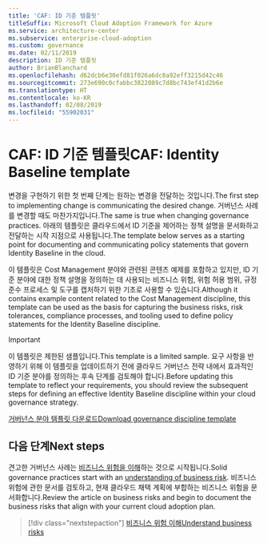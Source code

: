 ```yaml
---
title: 'CAF: ID 기준 템플릿'
titleSuffix: Microsoft Cloud Adoption Framework for Azure
ms.service: architecture-center
ms.subservice: enterprise-cloud-adoption
ms.custom: governance
ms.date: 02/11/2019
description: ID 기준 템플릿
author: BrianBlanchard
ms.openlocfilehash: d62dcb6e30efd81f026a6dc8a92eff3215d42c46
ms.sourcegitcommit: 273e690c0cfabbc3822089c7d8bc743ef41d2b6e
ms.translationtype: HT
ms.contentlocale: ko-KR
ms.lasthandoff: 02/08/2019
ms.locfileid: "55902031"
---
```

# <a name="caf-identity-baseline-template"></a><span data-ttu-id="9895b-103">CAF: ID 기준 템플릿</span><span class="sxs-lookup"><span data-stu-id="9895b-103">CAF: Identity Baseline template</span></span>

<span data-ttu-id="9895b-104">변경을 구현하기 위한 첫 번째 단계는 원하는 변경을 전달하는 것입니다.</span><span class="sxs-lookup"><span data-stu-id="9895b-104">The first step to implementing change is communicating the desired change.</span></span> <span data-ttu-id="9895b-105">거버넌스 사례를 변경할 때도 마찬가지입니다.</span><span class="sxs-lookup"><span data-stu-id="9895b-105">The same is true when changing governance practices.</span></span> <span data-ttu-id="9895b-106">아래의 템플릿은 클라우드에서 ID 기준을 제어하는 정책 설명을 문서화하고 전달하는 시작 지점으로 사용됩니다.</span><span class="sxs-lookup"><span data-stu-id="9895b-106">The template below serves as a starting point for documenting and communicating policy statements that govern Identity Baseline in the cloud.</span></span>  

<span data-ttu-id="9895b-107">이 템플릿은 Cost Management 분야와 관련된 콘텐츠 예제를 포함하고 있지만, ID 기준 분야에 대한 정책 설명을 정의하는 데 사용되는 비즈니스 위험, 위험 허용 범위, 규정 준수 프로세스 및 도구를 캡처하기 위한 기초로 사용할 수 있습니다.</span><span class="sxs-lookup"><span data-stu-id="9895b-107">Although it contains example content related to the Cost Management discipline, this template can be used as the basis for capturing the business risks, risk tolerances, compliance processes, and tooling used to define policy statements for the Identity Baseline discipline.</span></span>

> [!IMPORTANT]
> <span data-ttu-id="9895b-108">이 템플릿은 제한된 샘플입니다.</span><span class="sxs-lookup"><span data-stu-id="9895b-108">This template is a limited sample.</span></span> <span data-ttu-id="9895b-109">요구 사항을 반영하기 위해 이 템플릿을 업데이트하기 전에 클라우드 거버넌스 전략 내에서 효과적인 ID 기준 분야를 정의하는 후속 단계를 검토해야 합니다.</span><span class="sxs-lookup"><span data-stu-id="9895b-109">Before updating this template to reflect your requirements, you should review the subsequent steps for defining an effective Identity Baseline discipline within your cloud governance strategy.</span></span>

<!-- markdownlint-disable MD033 -->

 <span data-ttu-id="9895b-110"><a href="https://archcenter.blob.core.windows.net/cdn/fusion/governance/Governance Discipline Template.docx">거버넌스 분야 템플릿 다운로드</a></span><span class="sxs-lookup"><span data-stu-id="9895b-110"><a href="https://archcenter.blob.core.windows.net/cdn/fusion/governance/Governance Discipline Template.docx">Download governance discipline template</a></span></span>

<!-- markdownlint-enable MD033 -->

## <a name="next-steps"></a><span data-ttu-id="9895b-111">다음 단계</span><span class="sxs-lookup"><span data-stu-id="9895b-111">Next steps</span></span>

<span data-ttu-id="9895b-112">견고한 거버넌스 사례는 [비즈니스 위험을 이해](./business-risks.md)하는 것으로 시작됩니다.</span><span class="sxs-lookup"><span data-stu-id="9895b-112">Solid governance practices start with an [understanding of business risk](./business-risks.md).</span></span> <span data-ttu-id="9895b-113">비즈니스 위험에 관한 문서를 검토하고, 현재 클라우드 채택 계획에 부합하는 비즈니스 위험을 문서화합니다.</span><span class="sxs-lookup"><span data-stu-id="9895b-113">Review the article on business risks and begin to document the business risks that align with your current cloud adoption plan.</span></span>

> [!div class="nextstepaction"]
> [<span data-ttu-id="9895b-114">비즈니스 위험 이해</span><span class="sxs-lookup"><span data-stu-id="9895b-114">Understand business risks</span></span>](./business-risks.md)
